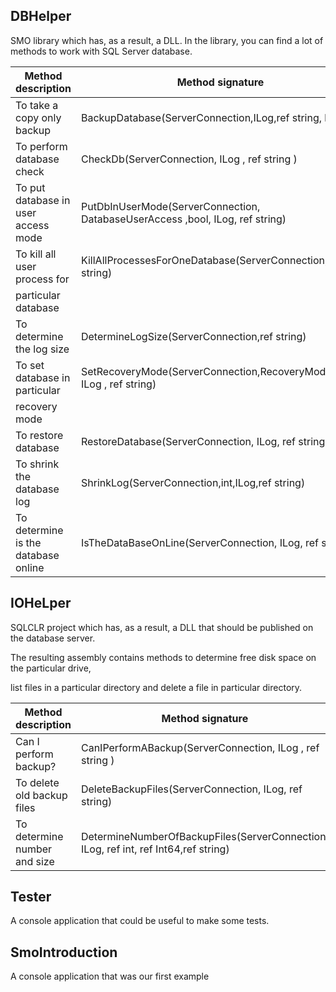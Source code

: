 ## DBHelper	

SMO library which has, as a result, a DLL. In the library, you can find a lot of methods to work with SQL Server database.


Method description                 | Method signature
---------------------------------- |--------------------------------------------------------------------------------------------
To take a copy only backup         | BackupDatabase(ServerConnection,ILog,ref string, bool)
To perform database check          | CheckDb(ServerConnection, ILog , ref string )
To put database in user access mode| PutDbInUserMode(ServerConnection, DatabaseUserAccess ,bool, ILog, ref string)
To kill all user process for       | KillAllProcessesForOneDatabase(ServerConnection, ref string)
particular database                |                                                                         
To determine the log size          | DetermineLogSize(ServerConnection,ref string)
To set database in particular      | SetRecoveryMode(ServerConnection,RecoveryModel,bool, ILog , ref string)
recovery mode                      |                                                                       
To restore database                | RestoreDatabase(ServerConnection, ILog, ref string)
To shrink the database log         | ShrinkLog(ServerConnection,int,ILog,ref string)
To determine is the database online| IsTheDataBaseOnLine(ServerConnection, ILog, ref string)


## IOHeLper	

SQLCLR project which has, as a result, a DLL that should be published on the database server. 

The resulting assembly contains methods to determine free disk space on the particular drive, 

list files in a particular directory and delete a file in particular directory.

Method description                 | Method signature
---------------------------------- |--------------------------------------------------------------------------------------------
Can I perform backup?              | CanIPerformABackup(ServerConnection, ILog , ref string )
To delete old backup files         | DeleteBackupFiles(ServerConnection, ILog, ref string)
To determine number and size       | DetermineNumberOfBackupFiles(ServerConnection, ILog, ref int, ref Int64,ref string)

 
## Tester	

A console application that could be useful to make some tests.

## SmoIntroduction	

A console application that was our first example
